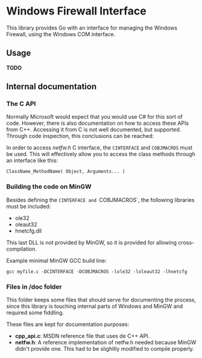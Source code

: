 # Windows Firewall Interface

This library provides Go with an interface for managing the Windows Firewall, using the Windows COM interface.


## Usage

__TODO__



## Internal documentation

### The C API

Normally Microsoft would expect that you would use C# for this sort of code. However, there is also documentation on how to access these APIs from C++. Accessing it from C is not well documented, but supported. Through code inspection, this conclusions can be reached:

In order to access _netfw.h_ C interface, the `CINTERFACE` and `COBJMACROS` must be used. This will effectively allow you to access the class methods through an interface like this:

```
ClassName_MethodName( Object, Arguments... )
```

### Building the code on MinGW

Besides defining the `CINTERFACE and `COBJMACROS`, the following libraries must be included:

* ole32
* oleaut32
* hnetcfg.dll

This last DLL is not provided by MinGW, so it is provided for allowing cross-compilation.


Example minimal MinGW GCC build line:

```
gcc myfile.c -DCINTERFACE -DCOBJMACROS -lole32 -loleaut32 -lhnetcfg
```



### Files in /doc folder

This folder keeps some files that should serve for documenting the process, since this library is touching internal parts of Windows and MinGW and required some fiddling.

These files are kept for documentation purposes:

* __cpp_api.c__: MSDN reference file that uses de C++ API.
* __netfw.h__: A reference implementation of netfw.h needed because MinGW didn't provide one. This had to be slighltly modified to compile properly.
